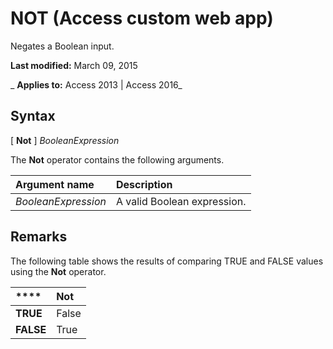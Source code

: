 
# NOT (Access custom web app)
Negates a Boolean input.

 **Last modified:** March 09, 2015

 _ **Applies to:** Access 2013 | Access 2016_

## Syntax

[ **Not** ] _BooleanExpression_

The  **Not** operator contains the following arguments.



|**Argument name**|**Description**|
|:-----|:-----|
| _BooleanExpression_|A valid Boolean expression.|

## Remarks

The following table shows the results of comparing TRUE and FALSE values using the  **Not** operator.



|****|**Not**|
|:-----|:-----|
|**TRUE**|False|
|**FALSE**|True|
